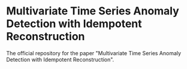 # Multivariate Time Series Anomaly Detection with Idempotent Reconstruction
The official repository for the paper "Multivariate Time Series Anomaly Detection with Idempotent Reconstruction".
